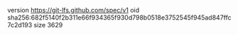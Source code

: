 version https://git-lfs.github.com/spec/v1
oid sha256:682f5140f2b311e66f934365f930d798b0518e3752545f945ad847ffc7c2d193
size 3629
